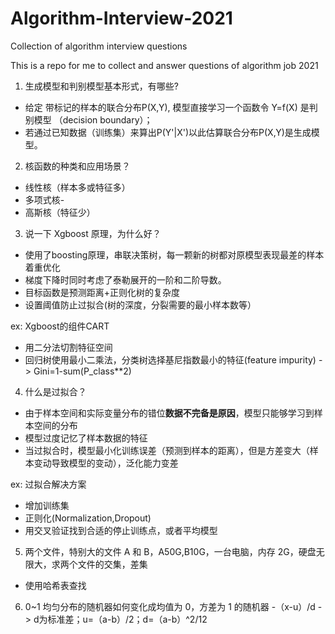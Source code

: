 # Algorithm-Interview-2021
Collection of algorithm interview questions

This is a repo for me to collect and answer questions of algorithm job 2021

1. 生成模型和判别模型基本形式，有哪些?

- 给定 带标记的样本的联合分布P(X,Y), 模型直接学习一个函数令 Y=f(X) 是判别模型 （decision boundary）；
- 若通过已知数据（训练集）来算出P(Y'|X')以此估算联合分布P(X,Y)是生成模型。

2. 核函数的种类和应用场景？
- 线性核（样本多或特征多）
- 多项式核-
- 高斯核（特征少）

3. 说一下 Xgboost 原理，为什么好？
- 使用了boosting原理，串联决策树，每一颗新的树都对原模型表现最差的样本着重优化
- 梯度下降时同时考虑了泰勒展开的一阶和二阶导数。
- 目标函数是预测距离+正则化树的复杂度
- 设置阈值防止过拟合(树的深度，分裂需要的最小样本数等）

ex: Xgboost的组件CART
- 用二分法切割特征空间
- 回归树使用最小二乘法，分类树选择基尼指数最小的特征(feature impurity) -> Gini=1-sum(P_class**2)

4. 什么是过拟合？
- 由于样本空间和实际变量分布的错位**数据不完备是原因**，模型只能够学习到样本空间的分布
- 模型过度记忆了样本数据的特征
- 当过拟合时，模型最小化训练误差（预测到样本的距离），但是方差变大（样本变动导致模型的变动），泛化能力变差

ex: 过拟合解决方案
- 增加训练集
- 正则化(Normalization,Dropout)
- 用交叉验证找到合适的停止训练点，或者平均模型

5. 两个文件，特别大的文件 A 和 B，A50G,B10G，一台电脑，内存 2G，硬盘无限大，求两个文件的交集，差集
- 使用哈希表查找

6. 0~1 均匀分布的随机器如何变化成均值为 0，方差为 1 的随机器
-（x-u）/d  -> d为标准差；u=（a-b）/2；d=（a-b）^2/12

